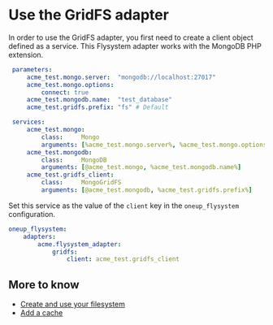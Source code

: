 # Use the GridFS adapter

In order to use the GridFS adapter, you first need to create
a client object defined as a service. This Flysystem adapter
works with the MongoDB PHP extension.

```yml
 parameters:
     acme_test.mongo.server:  "mongodb://localhost:27017"
     acme_test.mongo.options:
         connect: true
     acme_test.mongodb.name:  "test_database"
     acme_test.gridfs.prefix: "fs" # Default

 services:
     acme_test.mongo:
         class:     Mongo
         arguments: [%acme_test.mongo.server%, %acme_test.mongo.options%]
     acme_test.mongodb:
         class:     MongoDB
         arguments: [@acme_test.mongo, %acme_test.mongodb.name%]
     acme_test.gridfs_client:
         class:     MongoGridFS
         arguments: [@acme_test.mongodb, %acme_test.gridfs.prefix%]
```

Set this service as the value of the `client` key in the `oneup_flysystem` configuration.

```yml
oneup_flysystem:
    adapters:
        acme.flysystem_adapter:
            gridfs:
                client: acme_test.gridfs_client
```

## More to know
* [Create and use your filesystem](filesystem_create.md)
* [Add a cache](filesystem_cache.md)
